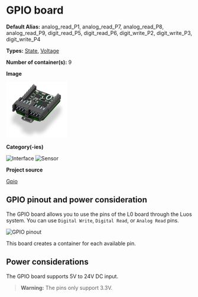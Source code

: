 # GPIO board
<div class="cust_sheet" markdown="1">
<p class="cust_sheet-title" markdown="1"><strong>Default Alias:</strong> analog_read_P1, analog_read_P7, analog_read_P8, analog_read_P9, digit_read_P5, digit_read_P6, digit_write_P2, digit_write_P3, digit_write_P4</p>
<p class="cust_sheet-title" markdown="1"><strong>Types:</strong> <a href="../../software/containers_list/state.md">State</a>, <a href="../../software/containers_list/voltage.md">Voltage</a></p>
<p class="cust_sheet-title" markdown="1"><strong>Number of container(s):</strong> 9</p>
<p class="cust_sheet-title" markdown="1"><strong>Image</strong></p>
<p class="cust_indent" markdown="1"><img height="150" src="../../../_assets/img/gpio-container.png"></p>
<p class="cust_sheet-title" markdown="1"><strong>Category(-ies)</strong></p>
<p class="cust_indent" markdown="1">
<img height="50" src="../../../_assets/img/sticker-interface.png" title="Interface">
<img height="50" src="../../../_assets/img/sticker-sensor.png" title="Sensor">
</p>
<p class="cust_sheet-title" markdown="1"><strong>Project source </strong></p>
<a class="github-button" data-size="large" aria-label="Star Luos-io/Luos on GitHub" href="https://github.com/Luos-io/Examples/blob/master/Projects/l0/Gpio" target="_blank">Gpio</a>
</div>


## GPIO pinout and power consideration

The GPIO board allows you to use the pins of the L0 board through the Luos system. You can use `Digital Write`, `Digital Read`, or `Analog Read` pins.

![GPIO pinout](../../../_assets/img/GPIO_pinout.png)

This board creates a container for each available pin.

## Power considerations
The GPIO board supports 5V to 24V DC input.

> **Warning:** The pins only support 3.3V.




